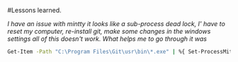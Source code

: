 #Lessons learned.


*I have an issue with mintty it looks like a sub-process dead lock, I' have to reset my computer, re-install git,
make some changes in the windows settings all of this doesn't work.
What helps me to go through it was*

```sh
Get-Item -Path "C:\Program Files\Git\usr\bin\*.exe" | %{ Set-ProcessMitigation -Name $_.Name -Disable ForceRelocateImages }
```